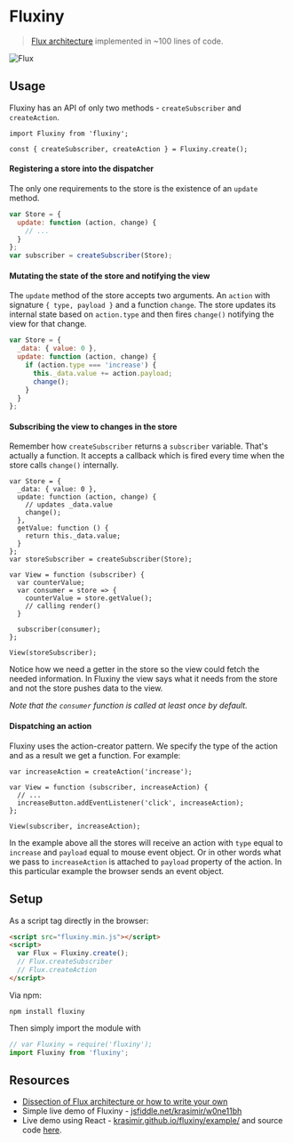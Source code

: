 # Fluxiny

> [Flux architecture](https://facebook.github.io/flux/docs/overview.html) implemented in ~100 lines of code.

![Flux](http://krasimirtsonev.com/blog/articles/fluxiny/fluxiny_basic_flux_architecture.jpg)

## Usage

Fluxiny has an API of only two methods - `createSubscriber` and `createAction`.

```
import Fluxiny from 'fluxiny';

const { createSubscriber, createAction } = Fluxiny.create();
```

#### Registering a store into the dispatcher

The only one requirements to the store is the existence of an `update` method.

```js
var Store = { 
  update: function (action, change) { 
    // ...
  }
};
var subscriber = createSubscriber(Store);
```

#### Mutating the state of the store and notifying the view

The `update` method of the store accepts two arguments. An `action` with signature `{ type, payload }` and a function `change`. The store updates its internal state based on `action.type` and then fires `change()` notifying the view for that change.

```js
var Store = { 
  _data: { value: 0 },
  update: function (action, change) { 
    if (action.type === 'increase') {
      this._data.value += action.payload;
      change();
    }
  }
};
```

#### Subscribing the view to changes in the store

Remember how `createSubscriber` returns a `subscriber` variable. That's actually a function. It accepts a callback which is fired every time when the store calls `change()` internally.

```
var Store = { 
  _data: { value: 0 },
  update: function (action, change) { 
    // updates _data.value
    change();
  },
  getValue: function () {
    return this._data.value;
  }
};
var storeSubscriber = createSubscriber(Store);

var View = function (subscriber) {
  var counterValue;
  var consumer = store => {
    counterValue = store.getValue();
    // calling render()
  }

  subscriber(consumer);
};

View(storeSubscriber);

```
Notice how we need a getter in the store so the view could fetch the needed information. In Fluxiny the view says what it needs from the store and not the store pushes data to the view.

*Note that the `consumer` function is called at least once by default.*

#### Dispatching an action

Fluxiny uses the action-creator pattern. We specify the type of the action and as a result we get a function. For example:

```
var increaseAction = createAction('increase');

var View = function (subscriber, increaseAction) {
  // ...
  increaseButton.addEventListener('click', increaseAction);
};

View(subscriber, increaseAction);
```

In the example above all the stores will receive an action with `type` equal to `increase` and `payload` equal to mouse event object. Or in other words what we pass to `increaseAction` is attached to `payload` property of the action. In this particular example the browser sends an event object.

## Setup

As a script tag directly in the browser:

```html
<script src="fluxiny.min.js"></script>
<script>
  var Flux = Fluxiny.create();
  // Flux.createSubscriber
  // Flux.createAction
</script>
```

Via npm:

```
npm install fluxiny
```

Then simply import the module with

```js
// var Fluxiny = require('fluxiny');
import Fluxiny from 'fluxiny';
```


## Resources

* [Dissection of Flux architecture or how to write your own](http://krasimirtsonev.com/blog/article/dissection-of-flux-architecture-or-how-to-write-your-own-react)
* Simple live demo of Fluxiny - [jsfiddle.net/krasimir/w0ne11bh](https://jsfiddle.net/krasimir/w0ne11bh/)
* Live demo using React - [krasimir.github.io/fluxiny/example/](http://krasimir.github.io/fluxiny/example/) and source code [here](https://github.com/krasimir/fluxiny/tree/master/example).